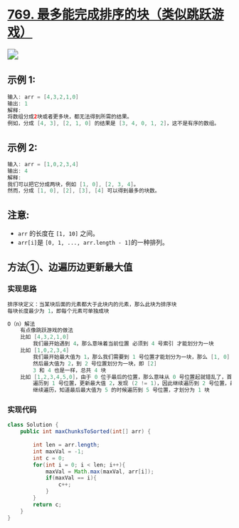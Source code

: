 # [769. 最多能完成排序的块（类似跳跃游戏）](https://leetcode-cn.com/problems/max-chunks-to-make-sorted/)

<img src="https://pic.leetcode-cn.com/0e6b44516dcbeac60c85a0add9b6ea1b2ba56cd0475d5238fd4e38b99d2b8813-image.png" style="zoom:150%;" />





## **示例 1:**

```java
输入: arr = [4,3,2,1,0]
输出: 1
解释:
将数组分成2块或者更多块，都无法得到所需的结果。
例如，分成 [4, 3], [2, 1, 0] 的结果是 [3, 4, 0, 1, 2]，这不是有序的数组。
```



## **示例 2:**

```java
输入: arr = [1,0,2,3,4]
输出: 4
解释:
我们可以把它分成两块，例如 [1, 0], [2, 3, 4]。
然而，分成 [1, 0], [2], [3], [4] 可以得到最多的块数。
```



## **注意:**

- `arr` 的长度在 `[1, 10]` 之间。
- `arr[i]`是 `[0, 1, ..., arr.length - 1]`的一种排列。





## 方法①、边遍历边更新最大值



### 实现思路

```java
排序块定义：当某块后面的元素都大于此块内的元素，那么此块为排序块
每块长度最少为 1，即每个元素可单独成块

O（n）解法
    有点像跳跃游戏的做法
    比如 [4,3,2,1,0]
    	我们最开始遇到 4，那么意味着当前位置 必须到 4 号索引 才能划分为一块
    比如 [1,0,2,3,4]
        我们最开始最大值为 1，那么我们需要到 1 号位置才能划分为一块，那么 [1, 0] 划分为一块
        然后最大值为 2，到 2 号位置划分为一块，即 [2] 
    	3 和 4 也是一样，总共 4 块
    比如 [1,2,3,4,5,0]，由于 0 位于最后的位置，那么意味从 0 号位置起就错乱了，首先最大值为 1
        遍历到 1 号位置，更新最大值 2，发现 (2 != 1)，因此继续遍历到 2 号位置，最大值为 3，发现 (3 != 2)
        继续遍历，知道最后最大值为 5 的时候遍历到 5 号位置，才划分为 1 块
```



### 实现代码

```java
class Solution {
    public int maxChunksToSorted(int[] arr) {
        
        int len = arr.length;
        int maxVal = -1;
        int c = 0;
        for(int i = 0; i < len; i++){
            maxVal = Math.max(maxVal, arr[i]);
            if(maxVal == i){
                c++;
            }
        }
        return c;
    }
}
```

